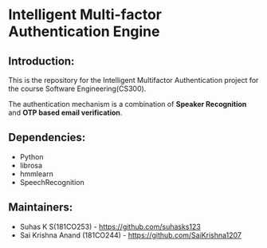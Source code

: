 # Intelligent Multi-factor Authentication Engine

## Introduction:
This is the repository for the Intelligent Multifactor Authentication project for the course Software Engineering(CS300).

The authentication mechanism is a combination of **Speaker Recognition** and **OTP based email verification**.

## Dependencies:
- Python
- librosa
- hmmlearn
- SpeechRecognition

## Maintainers:
- Suhas K S(181CO253) - https://github.com/suhasks123
- Sai Krishna Anand (181CO244) - https://github.com/SaiKrishna1207
